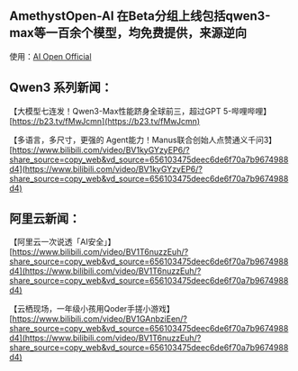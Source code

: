 
## AmethystOpen-AI 在Beta分组上线包括qwen3-max等一百余个模型，均免费提供，来源逆向

使用：[AI Open Official](https://ai-open.amethyst.ltd)

## Qwen3 系列新闻：
【大模型七连发！Qwen3-Max性能跻身全球前三，超过GPT 5-哔哩哔哩】 [https://b23.tv/fMwJcmn](https://b23.tv/fMwJcmn)

【多语言，多尺寸，更强的 Agent能力！Manus联合创始人点赞通义千问3】 [https://www.bilibili.com/video/BV1kyGYzyEP6/?share_source=copy_web&vd_source=656103475deec6de6f70a7b9674988d4](https://www.bilibili.com/video/BV1kyGYzyEP6/?share_source=copy_web&vd_source=656103475deec6de6f70a7b9674988d4)

## 阿里云新闻：
【阿里云一次说透「AI安全」】 [https://www.bilibili.com/video/BV1T6nuzzEuh/?share_source=copy_web&vd_source=656103475deec6de6f70a7b9674988d4](https://www.bilibili.com/video/BV1T6nuzzEuh/?share_source=copy_web&vd_source=656103475deec6de6f70a7b9674988d4)

【云栖现场，一年级小孩用Qoder手搓小游戏】 [https://www.bilibili.com/video/BV1GAnbziEen/?share_source=copy_web&vd_source=656103475deec6de6f70a7b9674988d4](https://www.bilibili.com/video/BV1T6nuzzEuh/?share_source=copy_web&vd_source=656103475deec6de6f70a7b9674988d4)